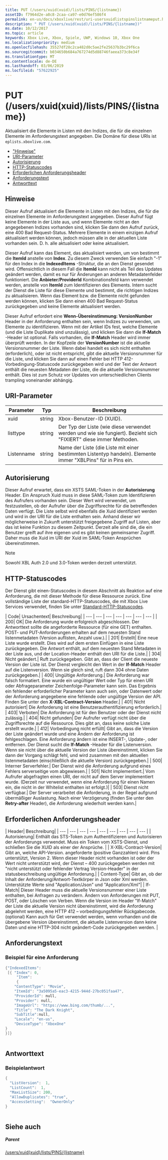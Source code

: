 ```yaml
---
title: PUT (/users/xuid(xuid)/lists/PINS/{listname})
assetID: f7964d2e-a8c8-2caa-ca97-e0d76ef586f4
permalink: en-us/docs/xboxlive/rest/uri-usersxuidlistspinslistnameput.html
description: " PUT (/users/xuid(xuid)/lists/PINS/{listname})"
ms.date: 10/12/2017
ms.topic: article
keywords: Xbox Live, Xbox, Spiele, UWP, Windows 10, Xbox One
ms.localizationpriority: medium
ms.openlocfilehash: 35527df28c2ca482d0c5ae2fe25637b3bc29f6ca
ms.sourcegitcommit: b034650b684a767274d5d88746faeea373c8e34f
ms.translationtype: MT
ms.contentlocale: de-DE
ms.lasthandoff: 03/06/2019
ms.locfileid: "57622925"
---
```

# <a name="put-usersxuidxuidlistspinslistname"></a>PUT (/users/xuid(xuid)/lists/PINS/{listname})
Aktualisiert die Elemente in Listen mit den Indizes, die für die einzelnen Elemente im Anforderungstext angegeben. Die Domäne für diese URIs ist `eplists.xboxlive.com`.
 
  * ["Hinweise"](#ID4EV)
  * [URI-Parameter](#ID4E1B)
  * [Autorisierung](#ID4EFC)
  * [HTTP-Statuscodes](#ID4ESC)
  * [Erforderlichen Anforderungsheader](#ID4EPH)
  * [Anforderungstext](#ID4EGBAC)
  * [Antworttext](#ID4EWBAC)
 
<a id="ID4EV"></a>

 
## <a name="remarks"></a>Hinweise
 
Dieser Aufruf aktualisiert die Elemente in Listen mit den Indizes, die für die einzelnen Elemente im Anforderungstext angegeben. Dieser Aufruf fügt keine Elemente in der Liste aus, und wenn Elemente nicht an den angegebenen Indizes vorhanden sind, klicken Sie dann den Aufruf zurück, eine 400 Bad Request-Status. Mehrere Elemente in einem einzigen Aufruf aktualisiert werden können, jedoch müssen alle in der aktuellen Liste vorhanden sein. D. h. alle aktualisiert oder keine aktualisiert.
 
Dieser Aufruf kann das Element, das aktualisiert werden, um von bestimmt die **ItemId** anstelle von **Index**. Zu diesem Zweck verwenden Sie einfach "-1" für den Index in die **IndexedItems** -Struktur, die an den Dienst gesendet wird. Offensichtlich in diesem Fall die **ItemId** kann nicht als Teil des Updates geändert werden, damit es nur für Änderungen an anderen Metadatenfelder funktioniert. Die **Anbieter**/**ProviderId** Kombinationsfeld kann verwendet werden, anstelle von **ItemId** zum Identifizieren des Elements. Intern sucht der Dienst die Liste für diese Elemente und bestimmt, die richtigen Indizes zu aktualisieren. Wenn das Element bzw. die Elemente nicht gefunden werden können, klicken Sie dann einen 400 Bad Request-Status zurückgegeben und keine Elemente aktualisiert werden.
 
Dieser Aufruf erfordert eine **Wenn-Übereinstimmung: VersionNumber** Header in der Anforderung enthalten sein, wenn Indizes zu verwenden, um Elemente zu identifizieren. Wenn mit der Artikel IDs fest, welche Elemente (und die Liste Duplikate sind unzulässig), und klicken Sie dann die **If-Match** -Header ist optional. Falls vorhanden, die **If-Match** Header wird immer überprüft werden. In der Kopfzeile der **VersionNumber** ist die aktuelle Versionsnummer der Liste. Wenn dabei handelt es sich nicht enthalten (erforderlich), oder ist nicht entspricht, gibt die aktuelle Versionsnummer für die Liste, und klicken Sie dann auf einen Fehler bei HTTP 412-Vorbedingung-Statuscode zurückgegeben wird und der Text der Antwort enthält die neuesten Metadaten der Liste, die die aktuelle Versionsnummer enthält. Dies ist zum Schutz vor Updates von unterschiedlichen Clients trampling voneinander abhängig.
  
<a id="ID4E1B"></a>

 
## <a name="uri-parameters"></a>URI-Parameter
 
| Parameter| Typ| Beschreibung| 
| --- | --- | --- | 
| xuid| string| Xbox-Benutzer-ID (XUID).| 
| listtype| string| Der Typ der Liste (wie diese verwendet werden und wie sie fungiert). Bezieht sich "FIXIERT" diese immer Methoden.| 
| Listenname| string| Name der Liste (die Liste mit einer bestimmten Listentyp handeln). Elemente immer "XBLPins" für in Pins ein.| 
  
<a id="ID4EFC"></a>

 
## <a name="authorization"></a>Autorisierung
 
Dieser Aufruf erwartet, dass ein XSTS SAML-Token in der **Autorisierung** Header. Ein Anspruch Xuid muss in diese SAML-Token zum Identifizieren des Aufrufers vorhanden sein. Dieser Wert wird verwendet, um festzustellen, ob der Aufrufer über die Zugriffsrechte für die betreffenden Daten verfügt. Die Liste selbst wird ebenfalls die Xuid identifiziert werden und wird in der URI für die Liste enthalten sein. Anhand dieser wir möglicherweise in Zukunft unterstützt freigegebene Zugriff auf Listen, aber das ist keine Funktion zu diesem Zeitpunkt. Derzeit alle sind die, die ein Benutzer greift auf ihre eigenen und es gibt keinen gemeinsamer Zugriff. Daher muss die Xuid im URI der Xuid im SAML-Token Ansprüchen übereinstimmen. 

> [!NOTE] 
> Sowohl XBL Auth 2.0 und 3.0-Token werden derzeit unterstützt. 


  
<a id="ID4ESC"></a>

 
## <a name="http-status-codes"></a>HTTP-Statuscodes
 
Der Dienst gibt einen-Statuscodes in diesem Abschnitt als Reaktion auf eine Anforderung, die mit dieser Methode für diese Ressource zurück. Eine vollständige Liste der standard-HTTP-Statuscodes, die mit Xbox Live Services verwendet, finden Sie unter [Standard-HTTP-Statuscodes](../../additional/httpstatuscodes.md).
 
| Code| Ursachentext| Beschreibung| 
| --- | --- | --- | --- | --- | --- | --- | 
| 200| OK| Die Anforderung wurde erfolgreich abgeschlossen. Der Antworttext sollte die angeforderte Ressource (für eine GET) enthalten. POST- und PUT-Anforderungen erhalten auf dem neuesten Stand listenmetadaten (Version auflisten, Anzahl usw.).| 
| 201| Erstellt| Eine neue Liste wurde erstellt. Dies wird auf dem ersten Einfügen in eine Liste zurückgegeben. Die Antwort enthält, auf dem neuesten Stand Metadaten in der Liste aus, und der Location-Header enthält den URI für die Liste.| 
| 304| Nicht geändert.| Ruft zurückgegeben. Gibt an, dass der Client die neueste Version der Liste ist. Der Dienst vergleicht den Wert in der <b>If-Match</b> Header auf die Listenversion. Wenn sie gleich sind, ruft dann 304 ohne Daten zurückgegeben.| 
| 400| Ungültige Anforderung.| Die Anforderung war falsch formatiert. Eine wurde ein ungültiger Wert oder Typ für einen URI oder Abfrageparameter Zeichenfolge-Parameter kann sein. Das Ergebnis ein fehlender erforderlicher Parameter kann auch sein, oder Datenwert oder der Anforderung angegebene eine fehlende oder ungültige Version der API. Finden Sie unter den <b>X-XBL-Contract-Version</b> Header.| 
| 401| Nicht autorisiert| Die Anforderung ist eine Benutzerauthentifizierung erforderlich.| 
| 403| Verboten| Die Anforderung ist für den Benutzer oder der Dienst nicht zulässig.| 
| 404| Nicht gefunden| Der Aufrufer verfügt nicht über die Zugriffsrechte auf die Ressource. Dies gibt an, dass keine solche Liste erstellt wurde.| 
| 412| Vorbedingung nicht erfüllt| Gibt an, dass die Version der Liste geändert wurde und eine Ändern der Anforderung ist fehlgeschlagen. Eine Anforderung ändern ist eine INSERT-, Update-, oder entfernen. Der Dienst sucht die <b>If-Match</b> -Header für die Listenversion. Wenn sie nicht über die aktuelle Version der Liste übereinstimmt, klicken Sie dann der Vorgang schlägt fehl, und wird zusammen mit den aktuellen listenmetadaten (einschließlich die aktuelle Version) zurückgegeben.| 
| 500| Interner Serverfehler.| Der Dienst wird die Anforderung aufgrund eines Fehlers serverseitige vom abgewiesen.| 
| 501| Nicht implementiert.| Vom Aufrufer abgefragten einen URI, der nicht auf dem Server implementiert wurde. (Derzeit nur verwendet, wenn eine Anforderung für einen Namen ein, die nicht in der Whitelist enthalten ist erfolgt.)| 
| 503| Dienst nicht verfügbar.| Der Server verarbeitet die Anforderung, in der Regel aufgrund übermäßiger Auslastung. Nach einer Verzögerung (finden Sie unter den <b>Retry-after</b> Header), die Anforderung wiederholt werden kann.| 
  
<a id="ID4EPH"></a>

 
## <a name="required-request-headers"></a>Erforderlichen Anforderungsheader
 
| Header| Beschreibung| 
| --- | --- | --- | --- | --- | --- | --- | --- | --- | 
| Autorisierung| Enthält das STS-Token zum Authentifizieren und Autorisieren der Anforderungs verwendet. Muss ein Token vom XSTS-Dienst, und schließen Sie die XUID als einer der Ansprüche. | 
| X-XBL-Contract-Version| Gibt an, welche API-Version. angeforderte (positive Ganzzahlen) wird. Pins unterstützt, Version 2. Wenn dieser Header nicht vorhanden ist oder der Wert nicht unterstützt wird, der Dienst – 400 zurückgegeben werden mit "nicht unterstützt oder fehlender Vertrag Version-Header" in der statusbeschreibung ungültige Anforderung.| 
| Content-Type| Gibt an, ob der Inhalt der Anforderung/Antwort-Textkörper in Json oder Xml werden. Unterstützte Werte sind "Application/Json" und "Application/Xml"| 
| If-Match| Dieser Header muss die aktuelle Versionsnummer einer Liste enthalten, bei Anfragen zu verändern. Ändern von Anforderungen mit PUT, POST, oder Löschen von Verben. Wenn die Version im Header "If-Match" der Liste die aktuelle Version nicht übereinstimmt, wird die Anforderung abgelehnt werden, eine HTTP 412 – vorbedingungsfehler Rückgabecode. (optional) Kann auch für Get verwendet werden, wenn vorhanden und die übergebene Version übereinstimmt, die aktuelle Listenversion dann keine Daten und eine HTTP-304 nicht geändert-Code zurückgegeben werden. | 
  
<a id="ID4EGBAC"></a>

 
## <a name="request-body"></a>Anforderungstext
 
<a id="ID4EMBAC"></a>

 
### <a name="sample-request"></a>Beispiel für eine Anforderung
 

```cpp
{"IndexedItems":
 [{ "Index": 0, 
     "Item": 
     {
    "ContentType": "Movie",
    "ItemId": "3a5095a5-eac3-4215-944d-27bc051faa47",
    "ProviderId": null,
    "Provider": null,
    "ImageUrl": "https://www.bing.com/thumb/...",
    "Title": "The Dark Knight",
    "SubTitle":null, 
    "Locale": "en-us",
    "DeviceType": "XboxOne"
}
}]}      
      
```

   
<a id="ID4EWBAC"></a>

 
## <a name="response-body"></a>Antworttext
 
<a id="ID4E3BAC"></a>

 
### <a name="sample-response"></a>Beispielantwort
 

```cpp
{
  "ListVersion":  1,
  "ListCount":  1,
  "MaxListSize": 200,
  "AllowDuplicates": "true",
  "AccessSetting":  "OwnerOnly"
}        
         
```

   
<a id="ID4EGCAC"></a>

 
## <a name="see-also"></a>Siehe auch
 
<a id="ID4EICAC"></a>

 
##### <a name="parent"></a>Parent 

[/users/xuid(xuid)/lists/PINS/{listname}](uri-usersxuidlistspinslistname.md)

   